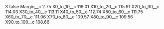 <?xml version="1.0" encoding="UTF-8"?>
<CustomMetadata xmlns="http://soap.sforce.com/2006/04/metadata" xmlns:xsi="http://www.w3.org/2001/XMLSchema-instance" xmlns:xsd="http://www.w3.org/2001/XMLSchema">
    <label>3</label>
    <protected>false</protected>
    <values>
        <field>Margin__c</field>
        <value xsi:type="xsd:double">2.75</value>
    </values>
    <values>
        <field>X0_to_10__c</field>
        <value xsi:type="xsd:double">119.01</value>
    </values>
    <values>
        <field>X10_to_20__c</field>
        <value xsi:type="xsd:double">115.91</value>
    </values>
    <values>
        <field>X20_to_30__c</field>
        <value xsi:type="xsd:double">114.03</value>
    </values>
    <values>
        <field>X30_to_40__c</field>
        <value xsi:type="xsd:double">113.11</value>
    </values>
    <values>
        <field>X40_to_50__c</field>
        <value xsi:type="xsd:double">112.74</value>
    </values>
    <values>
        <field>X50_to_60__c</field>
        <value xsi:type="xsd:double">111.75</value>
    </values>
    <values>
        <field>X60_to_70__c</field>
        <value xsi:type="xsd:double">111.06</value>
    </values>
    <values>
        <field>X70_to_80__c</field>
        <value xsi:type="xsd:double">109.57</value>
    </values>
    <values>
        <field>X80_to_90__c</field>
        <value xsi:type="xsd:double">109.56</value>
    </values>
    <values>
        <field>X90_to_100__c</field>
        <value xsi:type="xsd:double">108.66</value>
    </values>
</CustomMetadata>
